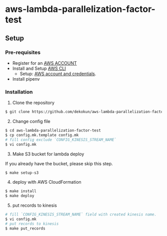 # aws-lambda-parallelization-factor-test

## Setup

### Pre-requisites

- Register for an [AWS ACCOUNT](https://aws.amazon.com/)
- Install and Setup [AWS CLI](https://aws.amazon.com/cli/)
  - Setup: [AWS account and credentials](http://docs.aws.amazon.com/cli/latest/userguide/cli-chap-getting-started.html).
- Install pipenv

### Installation

1. Clone the repository

```bash
$ git clone https://github.com/dekokun/aws-lambda-parallelization-factor-test.git
```

2. Change config file

```bash
$ cd aws-lambda-parallelization-factor-test
$ cp config.mk.template config.mk
# fill config exclude `CONFIG_KINESIS_STREAM_NAME`
$ vi config.mk
```

3. Make S3 bucket for lambda deploy

If you already have the bucket, please skip this step.

```bash
$ make setup-s3
```

4. deploy with AWS CloudFormation

```bash
$ make install
$ make deploy
```

5. put records to kinesis

```bash
# fill `CONFIG_KINESIS_STREAM_NAME` field with created kinesis name.
$ vi config.mk
# put records to kinesis
$ make put_records
```
